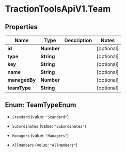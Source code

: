 # TractionToolsApiV1.Team

## Properties
Name | Type | Description | Notes
------------ | ------------- | ------------- | -------------
**id** | **Number** |  | [optional] 
**type** | **String** |  | [optional] 
**key** | **String** |  | [optional] 
**name** | **String** |  | [optional] 
**managedBy** | **Number** |  | [optional] 
**teamType** | **String** |  | [optional] 


<a name="TeamTypeEnum"></a>
## Enum: TeamTypeEnum


* `Standard` (value: `"Standard"`)

* `Subordinates` (value: `"Subordinates"`)

* `Managers` (value: `"Managers"`)

* `AllMembers` (value: `"AllMembers"`)





